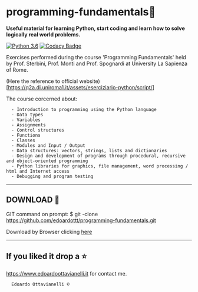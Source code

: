 # programming-fundamentals🧠

**Useful material for learning Python, start coding and learn how to solve logically real world problems.**

[![Python 3.6](https://img.shields.io/badge/python-3.6-blue.svg)](https://www.python.org/downloads/release/python-360/)
[![Codacy Badge](https://api.codacy.com/project/badge/Grade/f34580339dbb4cf7ab0daa85b6c98009)](https://www.codacy.com/manual/edoardottt/programming-fundamentals?utm_source=github.com&amp;utm_medium=referral&amp;utm_content=edoardottt/programming-fundamentals&amp;utm_campaign=Badge_Grade)

Exercises performed during the course 'Programming Fundamentals' held by Prof. Sterbini, Prof. Monti and Prof. Spognardi at  University La Sapienza of Rome.

(Here the reference to official website)[https://q2a.di.uniroma1.it/assets/eserciziario-python/script/]

The course corcerned about:

      - Introduction to programming using the Python language
      - Data types
      - Variables
      - Assignments
      - Control structures
      - Functions
      - Classes
      - Modules and Input / Output
      - Data structures: vectors, strings, lists and dictionaries
      - Design and development of programs through procedural, recursive and object-oriented programming
      - Python libraries for graphics, file management, word processing / html and Internet access
      - Debugging and program testing

-------------------------------------------------
DOWNLOAD 📡
-------------------------------------------------

GIT command on prompt: $ git -clone https://github.com/edoardottt/programming-fundamentals.git

Download by Browser clicking [here](https://github.com/edoardottt/programming-fundamentals.git)

--------------------------
If you liked it drop a :star:
--------------------------

https://www.edoardoottavianelli.it for contact me.


      Edoardo Ottavianelli ©

